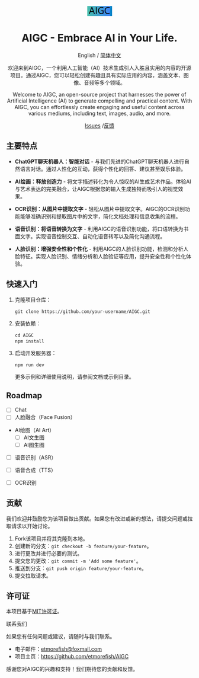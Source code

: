 <div align="center">
<img src="logo.png" alt="icon"/>

<h1 align="center">AIGC - Embrace AI in Your Life.</h1>

English / [简体中文](./README_CN.md)

欢迎来到AIGC，一个利用人工智能（AI）技术生成引人入胜且实用的内容的开源项目。通过AIGC，您可以轻松创建有趣且具有实际应用的内容，涵盖文本、图像、音频等多个领域。

Welcome to AIGC, an open-source project that harnesses the power of Artificial Intelligence (AI) to generate compelling and practical content. With AIGC, you can effortlessly create engaging and useful content across various mediums, including text, images, audio, and more.

 [Issues](https://github.com/etmorefish/AIGC/issues) /[反馈](https://github.com/etmorefish/AIGC/issues) 


</div>


## 主要特点

- **ChatGPT聊天机器人：智能对话** - 与我们先进的ChatGPT聊天机器人进行自然语言对话。通过人性化的互动，获得个性化的回答、建议甚至娱乐体验。

- **AI绘画：释放创造力** - 将文字描述转化为令人惊叹的AI生成艺术作品。体验AI与艺术表达的完美融合，让AIGC根据您的输入生成独特而吸引人的视觉效果。

- **OCR识别：从图片中提取文字** - 轻松从图片中提取文字。AIGC的OCR识别功能能够准确识别和提取图片中的文字，简化文档处理和信息收集的流程。

- **语音识别：将语音转换为文字** - 利用AIGC的语音识别功能，将口语转换为书面文字。实现语音控制交互、自动化语音转写以及简化沟通流程。

- **人脸识别：增强安全性和个性化** - 利用AIGC的人脸识别功能，检测和分析人脸特征。实现人脸识别、情绪分析和人脸验证等应用，提升安全性和个性化体验。

## 快速入门

1. 克隆项目仓库：

   ```shell
   git clone https://github.com/your-username/AIGC.git
   ```

2. 安装依赖：

   ```shell
   cd AIGC
   npm install
   ```

3. 启动开发服务器：

   ```shell
   npm run dev
   ```

   更多示例和详细使用说明，请参阅文档或示例目录。


## Roadmap

- [ ] Chat
- [ ] 人脸融合（Face Fusion）
- AI绘图（AI Art）
    - [ ] AI文生图
    - [ ] AI图生图
- [ ] 语音识别（ASR）
- [ ] 语音合成（TTS）
- [ ] OCR识别


## 贡献

我们欢迎并鼓励您为该项目做出贡献。如果您有改进或新的想法，请提交问题或拉取请求以开始讨论。

1. Fork该项目并将其克隆到本地。
2. 创建新的分支：`git checkout -b feature/your-feature`。
3. 进行更改并进行必要的测试。
4. 提交您的更改：`git commit -m 'Add some feature'`。
5. 推送到分支：`git push origin feature/your-feature`。
6. 提交拉取请求。

## 许可证

本项目基于[MIT许可证](LICENSE)。

联系我们

如果您有任何问题或建议，请随时与我们联系。

- 电子邮件：etmorefish@foxmail.com
- 项目主页：https://github.com/etmorefish/AIGC

感谢您对AIGC的兴趣和支持！我们期待您的贡献和反馈。

